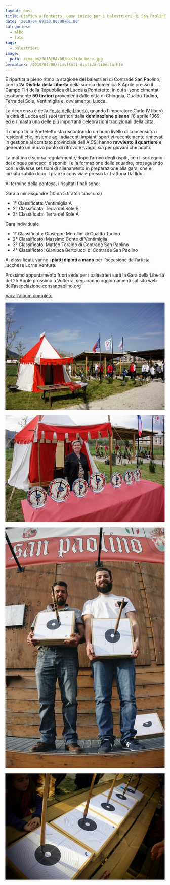 ```yaml
---
layout: post
title: Disfida a Pontetto, buon inizio per i balestrieri di San Paolino
date: '2018-04-09T20:00:00+01:00'
categories:
  - albo
  - foto
tags:
  - balestrieri
image:
  path: /images/2018/04/08/disfida-hero.jpg
permalink: /2018/04/08/risultati-disfida-liberta.htm
---
```


È ripartita a pieno ritmo la stagione dei balestrieri di Contrade San Paolino,
con la **2a Disfida della Libertà** della scorsa domenica 8 Aprile presso il
Campo Tiri della Repubblica di Lucca a Pontetetto, in cui si sono cimentati
esattamente **50 tiratori** provenienti dalle città di Chioggia, Gualdo Tadino,
Terra del Sole, Ventimiglia e, ovviamente, Lucca.

La ricorrenza è della [Festa della
Libertà](/2018-04-03-disfida-della-liberta-lucca-festa-2018/), quando
l'imperatore Carlo IV liberò la città di Lucca ed i suoi territori dalla
**dominazione pisana** l'8 aprile 1369, ed è rimasta una delle più importanti
celebrazioni tradizionali della città.

Il campo tiri a Pontetetto sta riscontrando un buon livello di consensi fra i
residenti che, insieme agli adiacenti impianti sportivi recentemente rinnovati
in gestione al comitato provinciale dell'AICS, hanno **ravvivato il quartiere** e
generato un nuovo punto di ritrovo e svago, sia per giovani che adulti.

La mattina è scorsa regolarmente, dopo l’arrivo degli ospiti, con il sorteggio
dei cinque pancacci disponibili e la formazione delle squadre, proseguendo con
le diverse sessioni di allenamento in preparazione alla gara, che è iniziata
subito dopo il pranzo conviviale presso la Trattoria Da Ildo.

Al termine della contesa, i risultati finali sono:

<!-- more -->

Gara a mini-squadre (10 da 5 tiratori ciascuna)

* 1° Classificata: Ventimiglia A
* 2° Classificata: Terra del Sole B
* 3° Classificata: Terra del Sole A

Gara individuale

* 1° Classificato: Giuseppe Merollini di Gualdo Tadino
* 2° Classificato: Massimo Conte di Ventimiglia
* 3° Classificato: Matteo Toraldo di Contrade San Paolino
* 4° Classificato: Gianluca Bertolucci di Contrade San Paolino

Ai classificati, vanno i **piatti dipinti a mano** per l’occasione dall’artista lucchese Lorna Ventura.

Prossimo appuntamento fuori sede per i balestrieri sarà la Gara della Libertà del 25 Aprile prossimo a Volterra, seguiranno aggiornamenti sul sito web dell’associazione consanpaolino.org

[Vai all'album completo](https://photos.app.goo.gl/WHZ6pIKHuDSMBXbC2)

![tenda](/images/2018/04/08/DSC03524.jpg)

![lorna ventura premi artigianali](/images/2018/04/08/DSC03574.jpg)

![bobbino rondella](/images/2018/04/08/DSC03568.jpg)

![bersagli gara](/images/2018/04/08/DSC03559.jpg)